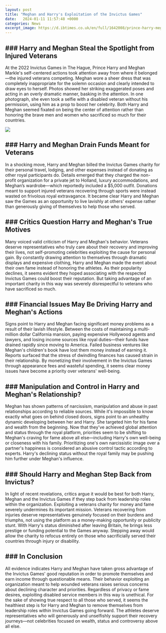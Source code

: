 ```yaml
---
layout: post
title: "Meghan and Harry's Exploitation of the Invictus Games"
date:   2024-01-11 11:57:48 +0000
categories: News
excerpt_image: https://d.ibtimes.co.uk/en/full/1642008/prince-harry-meghan-markle.jpg
---
```

## ### Harry and Meghan Steal the Spotlight from Injured Veterans

At the 2022 Invictus Games in The Hague, Prince Harry and Meghan Markle's self-centered actions took attention away from where it belonged—the injured veterans competing. Meghan wore a sheer dress that was completely inappropriate for the solemn occasion and clearly intended to draw eyes to herself. Photos showed her striking exaggerated poses and acting in an overly dramatic manner, basking in the attention. In one photograph, she even took a selfie with a disabled veteran without his permission, using him as a prop to boost her celebrity. Both Harry and Meghan seemed fixated on being the center of attention rather than honoring the brave men and women who sacrificed so much for their countries.


![](https://d.ibtimes.co.uk/en/full/1642008/prince-harry-meghan-markle.jpg)
## ### Harry and Meghan Drain Funds Meant for Veterans  

In a shocking move, Harry and Meghan billed the Invictus Games charity for their personal travel, lodging, and other expenses instead of donating as other royal participants do. Details emerged that they charged the non-profit organization for a private jet to Holland, luxury accommodations, and Meghan’s wardrobe—which reportedly included a $5,000 outfit. Donations meant to support injured veterans recovering through sports were instead wasted on frivolous royal extravagance. It became clear Harry and Meghan saw the Games as an opportunity to live lavishly at others' expense rather than generously giving of themselves to help those who served.

## ### Critics Question Harry and Meghan's True Motives

Many voiced valid criticism of Harry and Meghan's behavior. Veterans deserve representatives who truly care about their recovery and improving their lives, not self-promoting celebrities exploiting the cause for personal gain. By constantly drawing attention to themselves through dramatic displays and expensive clothing, Harry and Meghan made the event about their own fame instead of honoring the athletes. As their popularity declines, it seems evident they hoped associating with the respected Invictus Games could boost their reputation. But taking advantage of an important charity in this way was severely disrespectful to veterans who have sacrificed so much.

## ### Financial Issues May Be Driving Harry and Meghan's Actions  

Signs point to Harry and Meghan facing significant money problems as a result of their lavish lifestyle. Between the costs of maintaining a multi-million dollar California mansion, paying expensive Hollywood agents and lawyers, and losing income sources like royal duties—their funds have drained rapidly since moving to America. Failed business ventures like Meghan's children's book have lost them money instead of earning it. Reports surfaced that the stress of dwindling finances has caused strain in their relationship. By monetizing their involvement in the Invictus Games through appearance fees and wasteful spending, it seems clear money issues have become a priority over veterans' well-being.

## ### Manipulation and Control in Harry and Meghan's Relationship? 

Meghan has shown patterns of narcissism, manipulation and abuse in past relationships according to reliable sources. While it's impossible to know exactly what goes on behind closed doors, signs point to an unhealthy dynamic developing between her and Harry. She targeted him for his fame and wealth from the beginning. Now that they've achieved global attention and status through the royal platform, priorities seem to be shifting to Meghan's craving for fame above all else—including Harry's own well-being or closeness with his family. Prioritizing one's own narcissistic image over a partner's happiness is considered an abusive control tactic according to experts. Harry's declining status without the royal family may be pushing him further under Meghan's influence.

## ### Should Harry and Meghan Step Back from Invictus?

In light of recent revelations, critics argue it would be best for both Harry, Meghan and the Invictus Games if they step back from leadership roles within the organization. Exploiting a veterans charity for money and fame severely undermines its important mission. Veterans recovering from injuries deserve representatives genuinely focused on their burdens and triumphs, not using the platform as a money-making opportunity or publicity stunt. With Harry's status diminished after leaving Britain, he brings less prestige or funding potential to the Games anyway. Stepping away would allow the charity to refocus entirely on those who sacrificially served their countries through injury or disability.

## ### In Conclusion

All evidence indicates Harry and Meghan have taken gross advantage of the Invictus Games' good reputation in order to promote themselves and earn income through questionable means. Their behavior exploiting an organization meant to help wounded veterans raises serious concerns about declining character and priorities. Regardless of privacy or fame desires, exploiting disabled service members in this way is unethical. For the sake of showing true respect to all those who served, it seems the healthiest step is for Harry and Meghan to remove themselves from leadership roles within Invictus Games going forward. The athletes deserve representatives who will generously and unselfishly support their recovery journeys—not celebrities focused on wealth, status and controversy above all else.